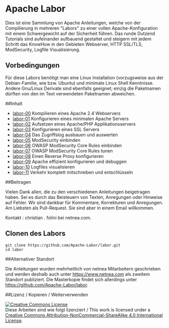 
Apache Labor
============

Dies ist eine Sammlung von Apache Anleitungen, welche von der Compilierung in mehreren
"Labors" zu einer vollen Apache-Konfiguration mit einem Schwergewicht auf der
Sicherheit führen. Das runde Dutzend Tutorials sind aufeinander aufbauend gestaltet
und steigern mit jedem Schritt das KnowHow in den Gebieten Webserver, HTTP SSL/TLS, 
ModSecurity, Logfile Visualisierung.

## Vorbedingungen
Für diese Labors benötigt man eine Linux Installation (vorzugsweise aus der
Debian-Familie, wie bzw. Ubuntu) und minimale Linux Shell Kenntnisse.
Andere Gnu/Linux Derivate sind ebenfalls geeignet; einzig die Paketnamen dürften von
den im Text verwendeten Paketnamen abweichen.


##Inhalt

- [labor-00](labor-00) Kompilieren eines Apache 2.4 Webservers
- [labor-01](labor-01) Konfigurieren eines minimalen Apache Servers
- [labor-02](labor-02) Aufsetzen eines Apache/PHP Applikationsservers
- [labor-03](labor-03) Konfigurieren eines SSL Servers
- [labor-04](labor-04) Das Zugriffslog ausbauen und auswerten
- [labor-05](labor-05) ModSecurity einbinden
- [labor-06](labor-06) OWASP ModSecurity Core Rules einbinden
- [labor-07](labor-07) OWASP ModSecurity Core Rules tunen
- [labor-08](labor-08) Einen Reverse Proxy konfigurieren
- [labor-09](labor-09) Apache effizient konfigurieren und debuggen
- [labor-10](labor-10) Logfiles visualisieren
- [labor-11](labor-11) Verkehr komplett mitschreiben und entschlüsseln

##Beitragen

Vielen Dank allen, die zu den verschiedenen Anleitungen beigetragen haben.
Sei es durch das Beisteuern von Texten, Anregungen oder Hinweise auf Fehler.
Wir sind dankbar für Kommentare, Korrekturen und Anregungen. Am Liebsten als
Pull-Request. Sie sind aber in einem Email willkommen.

Kontakt : christian . folini bei netnea.com.

## Clonen des Labors

```
git clone https://github.com/Apache-Labor/labor.git
cd labor
```

##Alternativer Standort

Die Anleitungen wurden mehrheitlich von netnea Mitarbeitern geschrieben und werden 
deshalb auch unter https://www.netnea.com als zweitem Standort publiziert. Die 
Masterkopie findet sich allerdings unter https://github.com/Apache-Labor/labor.

##Lizenz / Kopieren / Weiterverwenden

<a rel="license" href="http://creativecommons.org/licenses/by-nc-sa/4.0/"><img alt="Creative Commons License" style="border-width:0" src="https://i.creativecommons.org/l/by-nc-sa/4.0/80x15.png" /></a><br />Diese Arbeiten sind wie folgt lizenziert / This work is licensed under a <a rel="license" href="http://creativecommons.org/licenses/by-nc-sa/4.0/">Creative Commons Attribution-NonCommercial-ShareAlike 4.0 International License</a>.
